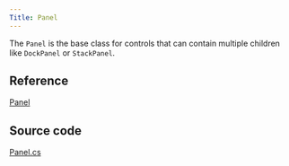 ```yaml
---
Title: Panel
---
```

The `Panel` is the base class for controls that can contain multiple children like `DockPanel` or `StackPanel`.

## Reference
[Panel](http://reference.avaloniaui.net/api/Avalonia.Controls/Panel/)

## Source code
[Panel.cs](https://github.com/AvaloniaUI/Avalonia/blob/master/src/Avalonia.Controls/Panel.cs)
